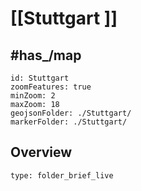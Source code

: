 # [[Stuttgart ]]

## #has_/map 

```leaflet
id: Stuttgart
zoomFeatures: true 
minZoom: 2 
maxZoom: 18
geojsonFolder: ./Stuttgart/
markerFolder: ./Stuttgart/
```


## Overview
 
```ccard
type: folder_brief_live
```
 

